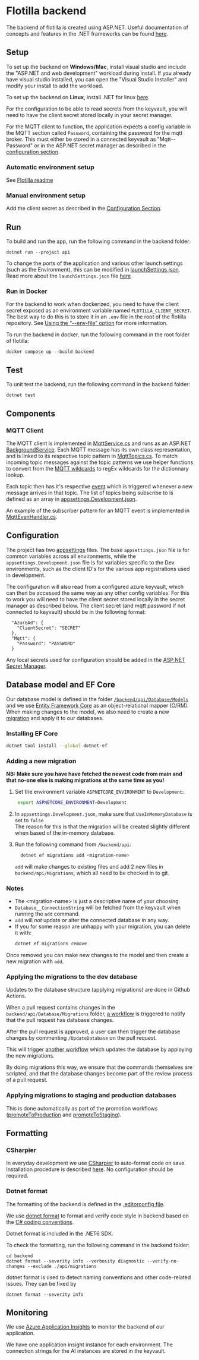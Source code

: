 # Flotilla backend

The backend of flotilla is created using ASP.NET.
Useful documentation of concepts and features in the .NET frameworks can be found
[here](https://docs.microsoft.com/en-us/dotnet/fundamentals/).

## Setup

To set up the backend on **Windows/Mac**, install visual studio and include the "ASP.NET and web development" workload during install.
If you already have visual studio installed, you can open the "Visual Studio Installer" and modify your install to add the workload.

To set up the backend on **Linux**, install .NET for linux
[here](https://docs.microsoft.com/en-us/dotnet/core/install/linux).

For the configuration to be able to read secrets from the keyvault, you will need to have the client secret stored locally in your secret manager.

For the MQTT client to function, the application expects a config variable in the MQTT section called `Password`, containing the password for the mqtt broker.
This must either be stored in a connected keyvault as "Mqtt--Password" or in the ASP.NET secret manager
as described in the [configuration section](#Configuration).

### Automatic environment setup

See [Flotilla readme](../README.md#automatic-environment-setup)

### Manual environment setup

Add the client secret as described in the [Configuration Section](#Configuration).

## Run

To build and run the app, run the following command in the backend folder:

```
dotnet run --project api
```

To change the ports of the application and various other launch settings (such as the Environment), this can be modified in
[launchSettings.json](api/Properties/launchSettings.json).
Read more about the `launchSettings.json` file
[here](https://docs.microsoft.com/en-us/aspnet/core/fundamentals/environments?view=aspnetcore-6.0&preserve-view=true&viewFallbackFrom=aspnetcore-2.2#lsj)

### Run in Docker

For the backend to work when dockerized, you need to have the client secret exposed as
an environment variable named `FLOTILLA_CLIENT_SECRET`.
The best way to do this is to store it in an `.env` file in the root of the flotilla repository.
See [Using the “--env-file” option](https://docs.docker.com/compose/environment-variables/#using-the---env-file--option) for more information.

To run the backend in docker, run the following command in the root folder of flotilla:

```
docker compose up --build backend
```

## Test

To unit test the backend, run the following command in the backend folder:

```
dotnet test
```

## Components

### MQTT Client

The MQTT client is implemented in [MqttService.cs](api/MQTT/MqttService.cs)
and runs as an ASP.NET
[BackgroundService](https://docs.microsoft.com/en-us/aspnet/core/fundamentals/host/hosted-services?view=aspnetcore-6.0&tabs=visual-studio#backgroundservice-base-class).
Each MQTT message has its own class representation, and is linked to its respective topic pattern in [MqttTopics.cs](api/MQTT/MqttTopics.cs).
To match incoming topic messages against the topic patterns we use helper functions to convert from the
[MQTT wildcards](https://docs.oasis-open.org/mqtt/mqtt/v5.0/os/mqtt-v5.0-os.html#_Toc3901242)
to regEx wildcards for the dictionnary lookup.

Each topic then has it's respective [event](https://docs.microsoft.com/en-us/dotnet/csharp/programming-guide/events/)
which is triggered whenever a new message arrives in that topic.
The list of topics being subscribe to is defined as an array in
[appsettings.Development.json](api/appsettings.Development.json).

An example of the subscriber pattern for an MQTT event is implemented in
[MqttEvenHandler.cs](api/EventHandlers/MqttEventHandler.cs).

## Configuration

The project has two [appsettings](https://docs.microsoft.com/en-us/iis-administration/configuration/appsettings.json)
files.
The base `appsettings.json` file is for common variables across all environments, while the
`appsettings.Development.json` file is for variables specific to the Dev environments, such as the client ID's for the
various app registrations used in development.

The configuration will also read from a configured azure keyvault, which can then be accessed the same way as any other config variables.
For this to work you will need to have the client secret stored locally in the secret manager as described below.
The client secret (and mqtt password if not connected to keyvault) should be in the following format:

```
  "AzureAd": {
    "ClientSecret": "SECRET"
  },
  "Mqtt": {
    "Password": "PASSWORD"
  }
```

Any local secrets used for configuration should be added in the
[ASP.NET Secret Manager](https://docs.microsoft.com/en-us/aspnet/core/security/app-secrets?view=aspnetcore-6.0&tabs=linux#secret-manager).

## Database model and EF Core

Our database model is defined in the folder
[`/backend/api/Database/Models`](/backend/api/Database/Models) and we use
[Entity Framework Core](https://docs.microsoft.com/en-us/ef/core/) as an
object-relational mapper (O/RM). When making changes to the model, we also need
to create a new
[migration](https://docs.microsoft.com/en-us/ef/core/managing-schemas/migrations/)
and apply it to our databases.

### Installing EF Core

```bash
dotnet tool install --global dotnet-ef
```

### Adding a new migration

**NB: Make sure you have have fetched the newest code from main and that no-one else
is making migrations at the same time as you!**

1. Set the environment variable `ASPNETCORE_ENVIRONMENT` to `Development`:

   ```bash
    export ASPNETCORE_ENVIRONMENT=Development
   ```

2. In `appsettings.Development.json`, make sure that `UseInMemoryDatabase` is set to `false`  
   The reason for this is that the migration will be
   created slightly different when based of the in-memory database.

3. Run the following command from `/backend/api`:
   ```bash
     dotnet ef migrations add <migration-name>
   ```
   `add` will make changes to existing files and add 2 new files in
   `backend/api/Migrations`, which all need to be checked in to git.

### Notes

- The \<migration-name\> is just a descriptive name of your choosing.
- `Database__ConnectionString` will be fetched from the keyvault when running the `add` command.
- `add` will _not_ update or alter the connected database in any way.
- If you for some reason are unhappy with your migration, you can delete it with:
  ```bash
  dotnet ef migrations remove
  ```

Once removed you can make new changes to the model
and then create a new migration with `add`.

### Applying the migrations to the dev database

Updates to the database structure (applying migrations) are done in Github Actions.  
  
When a pull request contains changes in the `backend/api/Database/Migrations` folder,
[a workflow](https://github.com/equinor/flotilla/blob/main/.github/workflows/notifyMigrationChanges.yml)
is triggered to notify that the pull request has database changes.

After the pull request is approved, a user can then trigger the database changes by commenting
`/UpdateDatabase` on the pull request.

This will trigger 
[another workflow](https://github.com/equinor/flotilla/blob/main/.github/workflows/updateDatabase.yml) 
which updates the database by apploying the new migrations.
  
By doing migrations this way, we ensure that the commands themselves are scripted, and that the database
changes become part of the review process of a pull request.

### Applying migrations to staging and production databases

This is done automatically as part of the promotion workflows 
([promoteToProduction](https://github.com/equinor/flotilla/blob/main/.github/workflows/promoteToProduction.yml) 
and [promoteToStaging](https://github.com/equinor/flotilla/blob/main/.github/workflows/promoteToStaging.yml)).

## Formatting

### CSharpier

In everyday development we use [CSharpier](https://csharpier.com/) to auto-format code on save. Installation procedure is described [here](https://csharpier.com/docs/About). No configuration should be required.

### Dotnet format

The formatting of the backend is defined in the [.editorconfig file](../.editorconfig).

We use [dotnet format](https://docs.microsoft.com/en-us/dotnet/core/tools/dotnet-format)
to format and verify code style in backend based on the
[C# coding conventions](https://docs.microsoft.com/en-us/dotnet/csharp/fundamentals/coding-style/coding-conventions).

Dotnet format is included in the .NET6 SDK.

To check the formatting, run the following command in the backend folder:

```
cd backend
dotnet format --severity info --verbosity diagnostic --verify-no-changes --exclude ./api/migrations
```

dotnet format is used to detect naming conventions and other code-related issues. They can be fixed by

```
dotnet format --severity info
```

## Monitoring

We use [Azure Application Insights](https://docs.microsoft.com/en-us/azure/azure-monitor/app/asp-net-core)
to monitor the backend of our application.

We have one application insight instance for each environment.
The connection strings for the AI instances are stored in the keyvault.
